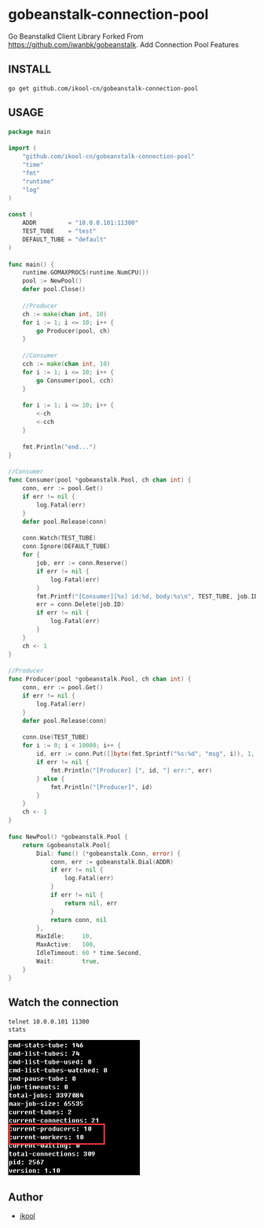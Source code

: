 # gobeanstalk-connection-pool
Go Beanstalkd Client Library Forked From https://github.com/iwanbk/gobeanstalk. Add Connection Pool Features

## INSTALL
	go get github.com/ikool-cn/gobeanstalk-connection-pool


## USAGE
```go
package main

import (
	"github.com/ikool-cn/gobeanstalk-connection-pool"
	"time"
	"fmt"
	"runtime"
	"log"
)

const (
	ADDR         = "10.0.0.101:11300"
	TEST_TUBE    = "test"
	DEFAULT_TUBE = "default"
)

func main() {
	runtime.GOMAXPROCS(runtime.NumCPU())
	pool := NewPool()
	defer pool.Close()

	//Producer
	ch := make(chan int, 10)
	for i := 1; i <= 10; i++ {
		go Producer(pool, ch)
	}

	//Consumer
	cch := make(chan int, 10)
	for i := 1; i <= 10; i++ {
		go Consumer(pool, cch)
	}

	for i := 1; i <= 10; i++ {
		<-ch
		<-cch
	}

	fmt.Println("end...")
}

//Consumer
func Consumer(pool *gobeanstalk.Pool, ch chan int) {
	conn, err := pool.Get()
	if err != nil {
		log.Fatal(err)
	}
	defer pool.Release(conn)

	conn.Watch(TEST_TUBE)
	conn.Ignore(DEFAULT_TUBE)
	for {
		job, err := conn.Reserve()
		if err != nil {
			log.Fatal(err)
		}
		fmt.Printf("[Consumer][%s] id:%d, body:%s\n", TEST_TUBE, job.ID, string(job.Body))
		err = conn.Delete(job.ID)
		if err != nil {
			log.Fatal(err)
		}
	}
	ch <- 1
}

//Producer
func Producer(pool *gobeanstalk.Pool, ch chan int) {
	conn, err := pool.Get()
	if err != nil {
		log.Fatal(err)
	}
	defer pool.Release(conn)

	conn.Use(TEST_TUBE)
	for i := 0; i < 10000; i++ {
		id, err := conn.Put([]byte(fmt.Sprintf("%s:%d", "msg", i)), 1, 0, 120*time.Second)
		if err != nil {
			fmt.Println("[Producer] [", id, "] err:", err)
		} else {
			fmt.Println("[Producer]", id)
		}
	}
	ch <- 1
}

func NewPool() *gobeanstalk.Pool {
	return &gobeanstalk.Pool{
		Dial: func() (*gobeanstalk.Conn, error) {
			conn, err := gobeanstalk.Dial(ADDR)
			if err != nil {
				log.Fatal(err)
			}
			if err != nil {
				return nil, err
			}
			return conn, nil
		},
		MaxIdle:     10,
		MaxActive:   100,
		IdleTimeout: 60 * time.Second,
		Wait:        true,
	}
}
```

## Watch the connection
```
telnet 10.0.0.101 11300
stats
```
![image](https://github.com/ikool-cn/gobeanstalk-connection-pool/blob/master/img/screenshot.png)

## Author

* [ikool](https://github.com/ikool-cn)